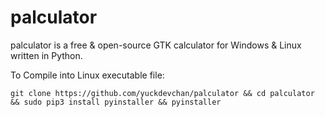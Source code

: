 # palculator

palculator is a free & open-source GTK calculator for Windows & Linux written in Python.

To Compile into Linux executable file:

`git clone https://github.com/yuckdevchan/palculator && cd palculator && sudo pip3 install pyinstaller && pyinstaller`
